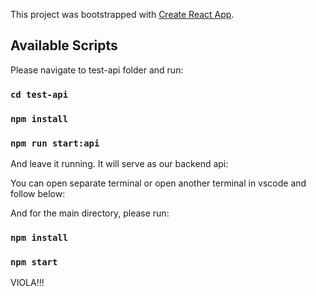 This project was bootstrapped with [Create React App](https://github.com/facebook/create-react-app).

## Available Scripts

Please navigate to test-api folder and run:

### `cd test-api`

### `npm install`

### `npm run start:api`

And leave it running. It will serve as our backend api:

You can open separate terminal or open another terminal in vscode and follow below:

And for the main directory, please run:

### `npm install`

### `npm start`

VIOLA!!!
